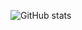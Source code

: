 ![GitHub stats](https://github-readme-stats.vercel.app/api?lantoy1=anuraghazra&show_icons=true&theme=nord)
